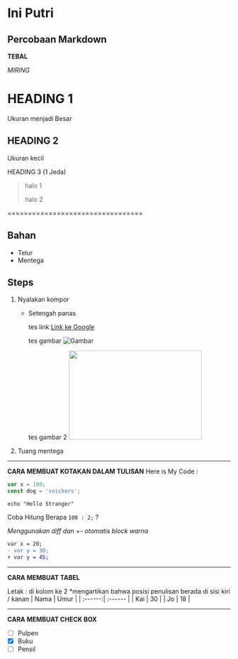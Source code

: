 # Ini Putri
## Percobaan Markdown

**TEBAL**

*MIRING*

HEADING 1
========== 
Ukuran menjadi Besar

HEADING 2
----------
Ukuran kecil

HEADING 3 (1 Jeda)
> halo 1
> 
> halo 2

=================================
## Bahan
+ Telur
+ Mentega

## Steps 
1. Nyalakan kompor
   * Setengah panas

     tes link
     [Link ke Google](https://www.google.com)
   
     tes gambar
     ![Gambar](https://unsplash.it/500/500)
     
     tes gambar 2
     <img src="https://usplash.it" width="300" height="200"/>
     
1. Tuang mentega

---

**CARA MEMBUAT KOTAKAN DALAM TULISAN**
Here is My Code : 

```js
var x = 100;
const dog = 'snickers';
```

```
echo "Hello Stranger"
```

Coba Hitung Berapa `100 : 2;` ?

*Menggunakan diff dan +- otomatis block warna*
```diff
var x = 20;
- var y = 30;
+ var y = 45;
```

---
**CARA MEMBUAT TABEL**

Letak : di kolom ke 2 *mengartikan bahwa posisi penulisan berada di sisi kiri / kanan
| Nama | Umur |
| :------:| :------ |
| Kai | 30 |
| Jo | 18 |


---
**CARA MEMBUAT CHECK BOX**
* [ ] Pulpen
* [x] Buku
* [ ] Pensil

